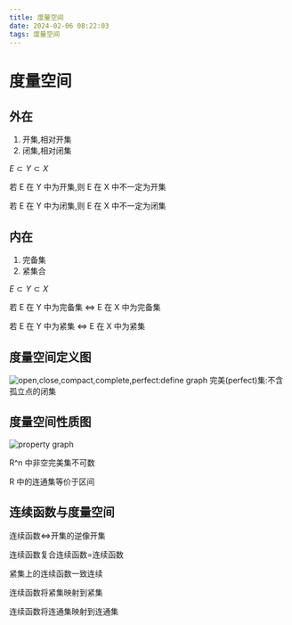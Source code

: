 ```yaml
---
title: 度量空间
date: 2024-02-06 08:22:03
tags: 度量空间
---
```


# 度量空间

## 外在

1. 开集,相对开集
2. 闭集,相对闭集

$E \subset Y \subset X$

若 E 在 Y 中为开集,则 E 在 X 中不一定为开集

若 E 在 Y 中为闭集,则 E 在 X 中不一定为闭集

## 内在

1. 完备集
2. 紧集合

$E \subset Y \subset X$

若 E 在 Y 中为完备集 $\Leftrightarrow$ E 在 X 中为完备集

若 E 在 Y 中为紧集 $\Leftrightarrow$ E 在 X 中为紧集

## 度量空间定义图

![open,close,compact,complete,perfect:define graph](metric_space.png)
完美(perfect)集:不含孤立点的闭集

## 度量空间性质图

![property graph](property.png)

R^n 中非空完美集不可数

R 中的连通集等价于区间

## 连续函数与度量空间

连续函数$\Leftrightarrow$开集的逆像开集

连续函数复合连续函数=连续函数

紧集上的连续函数一致连续

连续函数将紧集映射到紧集

连续函数将连通集映射到连通集
